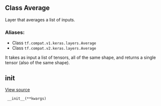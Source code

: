 ## Class Average

Layer that averages a list of inputs.
### Aliases:
- Class `tf.compat.v1.keras.layers.Average`
- Class `tf.compat.v2.keras.layers.Average`

It takes as input a list of tensors, all of the same shape, and returns a single tensor (also of the same shape).
## __init__
[View source](https://github.com/tensorflow/tensorflow/blob/r2.0/tensorflow/python/keras/layers/merge.py#L41-L43)


```
 __init__(**kwargs)
```

